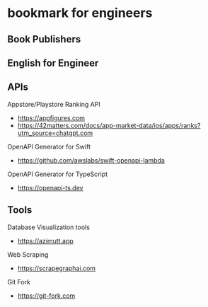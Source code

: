 # bookmark for engineers

## Book Publishers

## English for Engineer


## APIs
Appstore/Playstore Ranking API
- https://appfigures.com
- https://42matters.com/docs/app-market-data/ios/apps/ranks?utm_source=chatgpt.com

OpenAPI Generator for Swift
- https://github.com/awslabs/swift-openapi-lambda

OpenAPI Generator for TypeScript
- https://openapi-ts.dev

## Tools

Database Visualization tools
- https://azimutt.app

Web Scraping
- https://scrapegraphai.com

Git Fork
- https://git-fork.com

